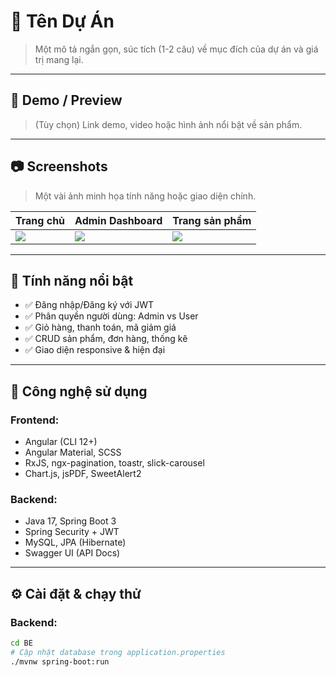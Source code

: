 # 📌 Tên Dự Án

> Một mô tả ngắn gọn, súc tích (1-2 câu) về mục đích của dự án và giá trị mang lại.

---

## 🚀 Demo / Preview

> (Tùy chọn) Link demo, video hoặc hình ảnh nổi bật về sản phẩm.

---

## 📷 Screenshots

> Một vài ảnh minh họa tính năng hoặc giao diện chính.

| Trang chủ | Admin Dashboard | Trang sản phẩm |
|----------|------------------|----------------|
| ![](images/home.png) | ![](images/admin.png) | ![](images/product.png) |

---

## 🎯 Tính năng nổi bật

- ✅ Đăng nhập/Đăng ký với JWT  
- ✅ Phân quyền người dùng: Admin vs User  
- ✅ Giỏ hàng, thanh toán, mã giảm giá  
- ✅ CRUD sản phẩm, đơn hàng, thống kê  
- ✅ Giao diện responsive & hiện đại  

---

## 🧰 Công nghệ sử dụng

### Frontend:

- Angular (CLI 12+)  
- Angular Material, SCSS  
- RxJS, ngx-pagination, toastr, slick-carousel  
- Chart.js, jsPDF, SweetAlert2  

### Backend:

- Java 17, Spring Boot 3  
- Spring Security + JWT  
- MySQL, JPA (Hibernate)  
- Swagger UI (API Docs)

---

## ⚙️ Cài đặt & chạy thử

### Backend:

```bash
cd BE
# Cập nhật database trong application.properties
./mvnw spring-boot:run
